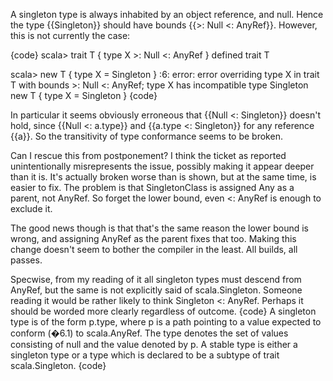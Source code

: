 A singleton type is always inhabited by an object reference, and null. Hence the type {{Singleton}} should have bounds {{>: Null <: AnyRef}}. However, this is not currently the case:

{code}
scala> trait T { type X >: Null <: AnyRef }
defined trait T

scala> new T { type X = Singleton }
<console>:6: error: error overriding type X in trait T with bounds >: Null <: AnyRef;
 type X has incompatible type Singleton
       new T { type X = Singleton }
{code}

In particular it seems obviously erroneous that {{Null <: Singleton}} doesn't hold, since {{Null <: a.type}} and {{a.type <: Singleton}} for any reference {{a}}. So the transitivity of type conformance seems to be broken.

Can I rescue this from postponement? I think the ticket as reported unintentionally misrepresents the issue, possibly making it appear deeper than it is.  It's actually broken worse than is shown, but at the same time, is easier to fix.  The problem is that SingletonClass is assigned Any as a parent, not AnyRef.  So forget the lower bound, even <: AnyRef is enough to exclude it.

The good news though is that that's the same reason the lower bound is wrong, and assigning AnyRef as the parent fixes that too.  Making this change doesn't seem to bother the compiler in the least.  All builds, all passes.

Specwise, from my reading of it all singleton types must descend from AnyRef, but the same is not explicitly said of scala.Singleton.  Someone reading it would be rather likely to think Singleton <: AnyRef.  Perhaps it should be worded more clearly regardless of outcome.
{code}
A singleton type is of the form p.type, where p is a path pointing to a value expected to conform (�6.1) to scala.AnyRef. The type denotes the set of values consisting of null and the value denoted by p.
A stable type is either a singleton type or a type which is declared to be a subtype of trait scala.Singleton.
{code}
